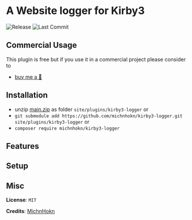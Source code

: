 # A Website logger for Kirby3

![Release](https://flat.badgen.net/packagist/v/michnhokn/kirby3-logger?color=92a9c4)
![Last Commit](https://flat.badgen.net/github/last-commit/michnhokn/kirby3-logger?color=92c496)

## Commercial Usage

This plugin is free but if you use it in a commercial project please consider to

- [buy me a 🍺](https://buymeacoff.ee/michnhokn)

## Installation

- unzip [main.zip](https://github.com/michnhokn/kirby3-logger/archive/main.zip) as
  folder `site/plugins/kirby3-logger` or
- `git submodule add https://github.com/michnhokn/kirby3-logger.git site/plugins/kirby3-logger` or
- `composer require michnhokn/kirby3-logger`

## Features


## Setup


## Misc

**License**: `MIT`

**Credits**: [MichnHokn](https://github.com/michnhokn)
